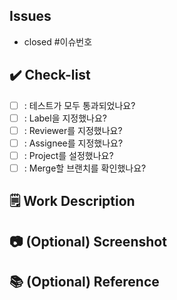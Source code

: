 ## Issues

- closed #이슈번호

## ✔️ Check-list

- [ ] : 테스트가 모두 통과되었나요?
- [ ] : Label을 지정했나요?
- [ ] : Reviewer를 지정했나요?
- [ ] : Assignee를 지정했나요?
- [ ] : Project를 설정했나요?
- [ ] : Merge할 브랜치를 확인했나요?

## 🗒️ Work Description

## 📷 (Optional) Screenshot

## 📚 (Optional) Reference
